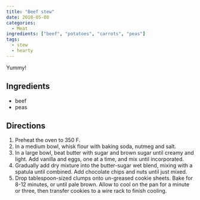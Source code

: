 ```yaml
---
title: "Beef stew"
date: 2018-05-08
categories:
  - Meat
ingredients: ["beef", "potatoes", "carrots", "peas"]
tags:
  - stew
  - hearty
---
```


Yummy!

## Ingredients

* beef
* peas

## Directions

1. Preheat the oven to 350 F.
2. In a medium bowl, whisk flour with baking soda, nutmeg and salt.
3. In a large bowl, beat butter with sugar and brown sugar until creamy and light. Add vanilla and eggs, one at a time, and mix until incorporated.
4. Gradually add dry mixture into the butter-sugar wet blend, mixing with a spatula until combined. Add chocolate chips and nuts until just mixed.
5. Drop tablespoon-sized clumps onto un-greased cookie sheets. Bake for 8-12 minutes, or until pale brown. Allow to cool on the pan for a minute or three, then transfer cookies to a wire rack to finish cooling.